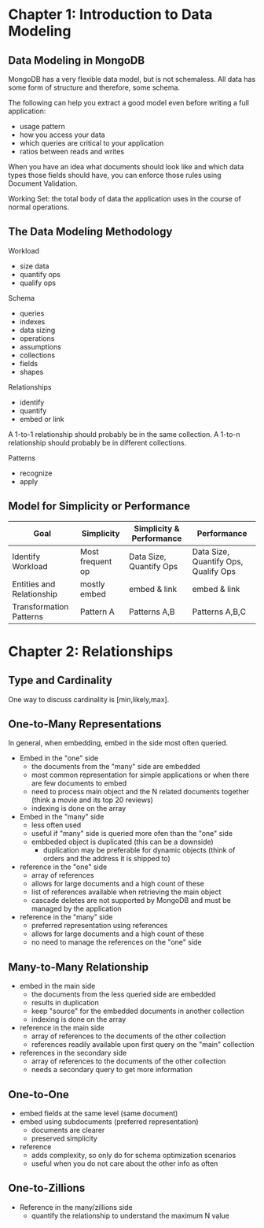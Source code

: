 # Chapter 1: Introduction to Data Modeling
## Data Modeling in MongoDB
MongoDB has a very flexible data model, but is not schemaless.
All data has some form of structure and therefore, some schema.

The following can help you extract a good model even before writing a full application:
- usage pattern
- how you access your data
- which queries are critical to your application
- ratios between reads and writes

When you have an idea what documents should look like and which data types those fields should have, you can enforce those rules using Document Validation.

Working Set: the total body of data the application uses in the course of normal operations.

## The Data Modeling Methodology
Workload
- size data
- quantify ops
- qualify ops

Schema
- queries
- indexes
- data sizing
- operations
- assumptions
- collections
- fields
- shapes

Relationships
- identify
- quantify
- embed or link

A 1-to-1 relationship should probably be in the same collection.
A 1-to-n relationship should probably be in different collections.

Patterns
- recognize
- apply

## Model for Simplicity or Performance
| Goal | Simplicity | Simplicity & Performance | Performance |
| --- | --- | --- | --- |
| Identify Workload | Most frequent op | Data Size, Quantify Ops | Data Size, Quantify Ops, Qualify Ops |
| Entities and Relationship | mostly embed | embed & link | embed & link |
| Transformation Patterns | Pattern A | Patterns A,B | Patterns A,B,C |

# Chapter 2: Relationships
## Type and Cardinality
One way to discuss cardinality is [min,likely,max].

## One-to-Many Representations
In general, when embedding, embed in the side most often queried.

- Embed in the "one" side
  - the documents from the "many" side are embedded
  - most common representation for simple applications or when there are few documents to embed
  - need to process main object and the N related documents together (think a movie and its top 20 reviews)
  - indexing is done on the array
- Embed in the "many" side
  - less often used
  - useful if "many" side is queried more ofen than the "one" side
  - embbeded object is duplicated (this can be a downside)
    - duplication may be preferable for dynamic objects (think of orders and the address it is shipped to)
- reference in the "one" side
  - array of references
  - allows for large documents and a high count of these
  - list of references available when retrieving the main object
  - cascade deletes are not supported by MongoDB and must be managed by the application
- reference in the "many" side
  - preferred representation using references
  - allows for large documents and a high count of these
  - no need to manage the references on the "one" side

## Many-to-Many Relationship
- embed in the main side
  - the documents from the less queried side are embedded
  - results in duplication
  - keep "source" for the embedded documents in another collection
  - indexing is done on the array
- reference in the main side
  - array of references to the documents of the other collection
  - references readily available upon first query on the "main" collection
- references in the secondary side
  - array of references to the documents of the other collection
  - needs a secondary query to get more information

## One-to-One
- embed fields at the same level (same document)
- embed using subdocuments (preferred representation)
  - documents are clearer
  - preserved simplicity
- reference
  - adds complexity, so only do for schema optimization scenarios
  - useful when you do not care about the other info as often

## One-to-Zillions
- Reference in the many/zillions side
  - quantify the relationship to understand the maximum N value